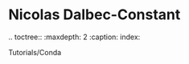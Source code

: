 Nicolas Dalbec-Constant
=======================

.. toctree::
   :maxdepth: 2
   :caption: index:

   Tutorials/Conda

